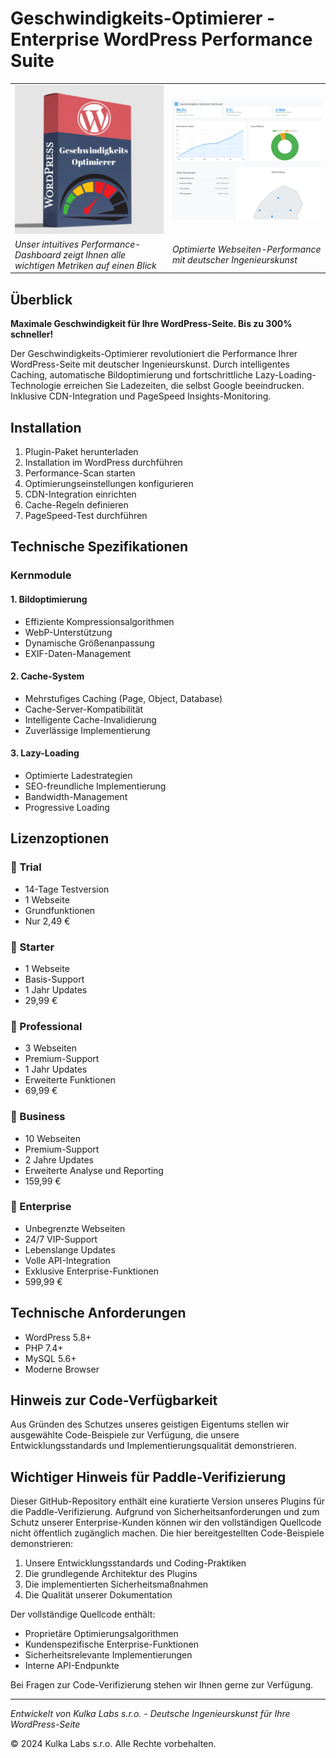 # Geschwindigkeits-Optimierer - Enterprise WordPress Performance Suite

<table>
<tr>
<td width="50%">
<img src="assets/wp1.png" alt="Geschwindigkeits-Optimierer Dashboard" style="width: 100%;">
</td>
<td width="50%">
<img src="assets/wp1_demo.png" alt="Geschwindigkeits-Optimierer Demo" style="width: 100%;">
</td>
</tr>
<tr>
<td><i>Unser intuitives Performance-Dashboard zeigt Ihnen alle wichtigen Metriken auf einen Blick</i></td>
<td><i>Optimierte Webseiten-Performance mit deutscher Ingenieurskunst</i></td>
</tr>
</table>

## Überblick
**Maximale Geschwindigkeit für Ihre WordPress-Seite. Bis zu 300% schneller!**

Der Geschwindigkeits-Optimierer revolutioniert die Performance Ihrer WordPress-Seite mit deutscher Ingenieurskunst. Durch intelligentes Caching, automatische Bildoptimierung und fortschrittliche Lazy-Loading-Technologie erreichen Sie Ladezeiten, die selbst Google beeindrucken. Inklusive CDN-Integration und PageSpeed Insights-Monitoring.

## Installation
1. Plugin-Paket herunterladen
2. Installation im WordPress durchführen
3. Performance-Scan starten
4. Optimierungseinstellungen konfigurieren
5. CDN-Integration einrichten
6. Cache-Regeln definieren
7. PageSpeed-Test durchführen

## Technische Spezifikationen

### Kernmodule

#### 1. Bildoptimierung
- Effiziente Kompressionsalgorithmen
- WebP-Unterstützung
- Dynamische Größenanpassung
- EXIF-Daten-Management

#### 2. Cache-System
- Mehrstufiges Caching (Page, Object, Database)
- Cache-Server-Kompatibilität
- Intelligente Cache-Invalidierung
- Zuverlässige Implementierung

#### 3. Lazy-Loading
- Optimierte Ladestrategien
- SEO-freundliche Implementierung
- Bandwidth-Management
- Progressive Loading

## Lizenzoptionen

### 🎯 Trial
- 14-Tage Testversion
- 1 Webseite
- Grundfunktionen
- Nur 2,49 €

### 🚀 Starter
- 1 Webseite
- Basis-Support
- 1 Jahr Updates
- 29,99 €

### 💼 Professional
- 3 Webseiten
- Premium-Support
- 1 Jahr Updates
- Erweiterte Funktionen
- 69,99 €

### 🏢 Business
- 10 Webseiten
- Premium-Support
- 2 Jahre Updates
- Erweiterte Analyse und Reporting
- 159,99 €

### 🌟 Enterprise
- Unbegrenzte Webseiten
- 24/7 VIP-Support
- Lebenslange Updates
- Volle API-Integration
- Exklusive Enterprise-Funktionen
- 599,99 €


## Technische Anforderungen
- WordPress 5.8+
- PHP 7.4+
- MySQL 5.6+
- Moderne Browser

## Hinweis zur Code-Verfügbarkeit
Aus Gründen des Schutzes unseres geistigen Eigentums stellen wir ausgewählte Code-Beispiele zur Verfügung, die unsere Entwicklungsstandards und Implementierungsqualität demonstrieren.

## Wichtiger Hinweis für Paddle-Verifizierung
Dieser GitHub-Repository enthält eine kuratierte Version unseres Plugins für die Paddle-Verifizierung. Aufgrund von Sicherheitsanforderungen und zum Schutz unserer Enterprise-Kunden können wir den vollständigen Quellcode nicht öffentlich zugänglich machen. Die hier bereitgestellten Code-Beispiele demonstrieren:

1. Unsere Entwicklungsstandards und Coding-Praktiken
2. Die grundlegende Architektur des Plugins
3. Die implementierten Sicherheitsmaßnahmen
4. Die Qualität unserer Dokumentation

Der vollständige Quellcode enthält:
- Proprietäre Optimierungsalgorithmen
- Kundenspezifische Enterprise-Funktionen
- Sicherheitsrelevante Implementierungen
- Interne API-Endpunkte

Bei Fragen zur Code-Verifizierung stehen wir Ihnen gerne zur Verfügung.

---
*Entwickelt von Kulka Labs s.r.o. - Deutsche Ingenieurskunst für Ihre WordPress-Seite*

© 2024 Kulka Labs s.r.o. Alle Rechte vorbehalten. 